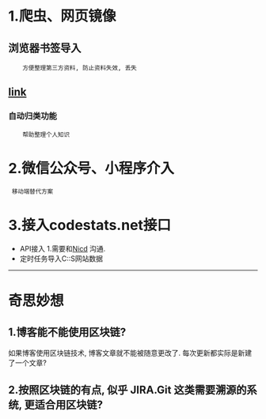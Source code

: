
# 1.爬虫、网页镜像
## 浏览器书签导入
		方便整理第三方资料, 防止资料失效, 丢失
## [link](plan)
### 自动归类功能
		帮助整理个人知识
		
# 2.微信公众号、小程序介入
	 移动端替代方案
# 3.接入codestats.net接口
- API接入
1.需要和[Nicd](https://codestats.net/users/Nicd "Nicd") 沟通.
-  定时任务导入C::S网站数据
------------


# 奇思妙想
## 1.博客能不能使用区块链?
如果博客使用区块链技术, 博客文章就不能被随意更改了. 每次更新都实际是新建了一个文章?

## 2.按照区块链的有点, 似乎 JIRA.Git 这类需要溯源的系统, 更适合用区块链?
